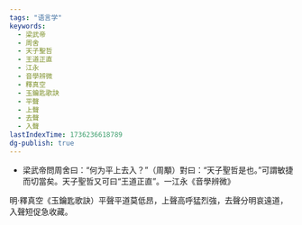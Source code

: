 ```yaml
---
tags: "语言学"
keywords:
  - 梁武帝
  - 周舍
  - 天子聖哲
  - 王道正直
  - 江永
  - 音學辨微
  - 釋真空
  - 玉鑰匙歌訣
  - 平聲
  - 上聲
  - 去聲
  - 入聲
lastIndexTime: 1736236618789
dg-publish: true
---
```

- 梁武帝問周舍曰：“何为平上去入？”（周顒）對曰：“天子聖哲是也。”可謂敏捷而切當矣。天子聖哲又可曰“王道正直”。一江永《音學辨微》

明·釋真空《玉鑰匙歌訣）平聲平道莫低昂，上聲高呼猛烈強，去聲分明哀遠道，入聲短促急收藏。